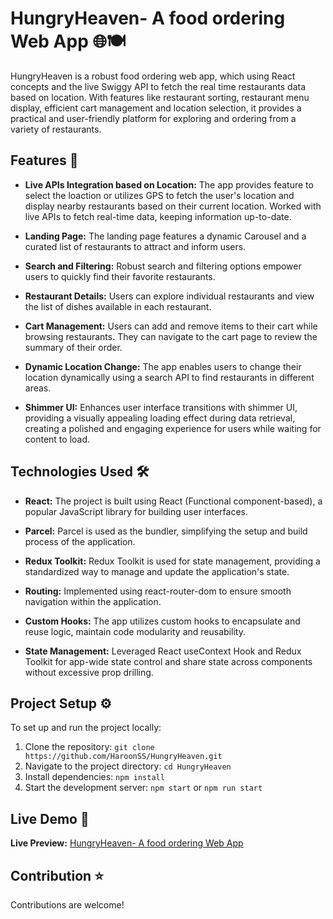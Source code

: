 # HungryHeaven- A food ordering Web App 🌐🍽️

HungryHeaven is a robust food ordering web app, which using React concepts and the live Swiggy API to fetch the real time restaurants data based on location. With features like restaurant sorting, restaurant menu display, efficient cart management and location selection, it provides a practical and user-friendly platform for exploring and ordering from a variety of restaurants.

## Features 🎯

- **Live APIs Integration based on Location:** The app provides feature to select the loaction or utilizes GPS to fetch the user's location and display nearby restaurants based on their current location. Worked with live APIs to fetch real-time data, keeping information up-to-date.  

- **Landing Page:** The landing page features a dynamic Carousel and a curated list of restaurants to attract and inform users.

- **Search and Filtering:** Robust search and filtering options empower users to quickly find their favorite restaurants.

- **Restaurant Details:** Users can explore individual restaurants and view the list of dishes available in each restaurant.

- **Cart Management:** Users can add and remove items to their cart while browsing restaurants. They can navigate to the cart page to review the summary of their order.

- **Dynamic Location Change:** The app enables users to change their location dynamically using a search API to find restaurants in different areas.

- **Shimmer UI:** Enhances user interface transitions with shimmer UI, providing a visually appealing loading effect during data retrieval, creating a polished and engaging experience for users while waiting for content to load.

## Technologies Used 🛠️

- **React:** The project is built using React (Functional component-based), a popular JavaScript library for building user interfaces.

- **Parcel:** Parcel is used as the bundler, simplifying the setup and build process of the application.

- **Redux Toolkit:** Redux Toolkit is used for state management, providing a standardized way to manage and update the application's state.

- **Routing:** Implemented using react-router-dom to ensure smooth navigation within the application.

- **Custom Hooks:** The app utilizes custom hooks to encapsulate and reuse logic, maintain code modularity and reusability.

- **State Management:** Leveraged React useContext Hook and Redux Toolkit for app-wide state control and share state across components without excessive prop drilling.


## Project Setup ⚙️

To set up and run the project locally:

1. Clone the repository: `git clone https://github.com/HaroonSS/HungryHeaven.git`
2. Navigate to the project directory: `cd HungryHeaven`
3. Install dependencies: `npm install`
4. Start the development server: `npm start` or `npm run start`

## Live Demo 🚀

**Live Preview:** <a href="https://hungry-heaven.vercel.app/" target="_blank"> HungryHeaven- A food ordering Web App</a>

## Contribution ⭐️

Contributions are welcome! 